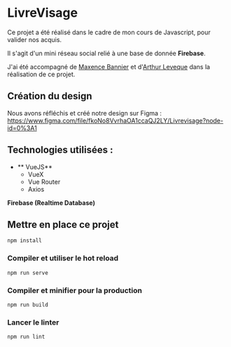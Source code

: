 # LivreVisage


Ce projet a été réalisé dans le cadre de mon cours de Javascript, pour valider nos acquis.

Il s'agit d'un mini réseau social relié à une base de donnée **Firebase**.

J'ai été accompagné de [Maxence Bannier](https://github.com/Maxouleloup) et d'[Arthur Leveque](https://github.com/ArthurLeveque) dans la réalisation de ce projet.

## Création du design

Nous avons réfléchis et créé notre design sur Figma :
https://www.figma.com/file/fkoNo8VvrhaOA1ccaQJ2LY/Livrevisage?node-id=0%3A1

## Technologies utilisées :

- ** VueJS**
  - VueX
  - Vue Router
  - Axios

**Firebase (Realtime Database)**

## Mettre en place ce projet
```
npm install
```

### Compiler et utiliser le hot reload
```
npm run serve
```

### Compiler et minifier pour la production
```
npm run build
```

### Lancer le linter
```
npm run lint
```
